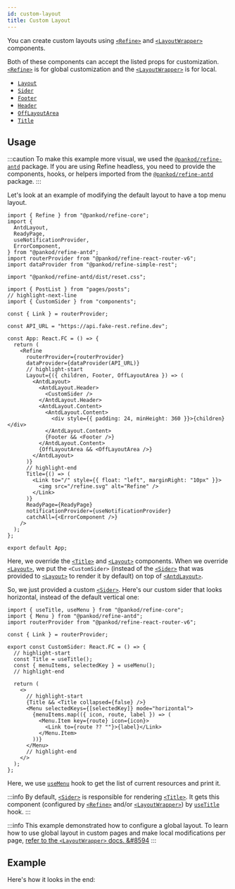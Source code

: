 ```yaml
---
id: custom-layout
title: Custom Layout
---
```


You can create custom layouts using [`<Refine>`][refine] and [`<LayoutWrapper>`][layoutwrapper] components.

Both of these components can accept the listed props for customization. [`<Refine>`][refine] is for global customization and the [`<LayoutWrapper>`][layoutwrapper] is for local.

- [`Layout`][layout]
- [`Sider`][sider]
- [`Footer`][footer]
- [`Header`][header]
- [`OffLayoutArea`][offlayoutarea]
- [`Title`][title]

## Usage

:::caution
To make this example more visual, we used the [`@pankod/refine-antd`](https://github.com/refinedev/refine/tree/v3/packages/refine-antd) package. If you are using Refine headless, you need to provide the components, hooks, or helpers imported from the [`@pankod/refine-antd`](https://github.com/refinedev/refine/tree/v3/packages/refine-antd) package.
:::

Let's look at an example of modifying the default layout to have a top menu layout.

```tsx title="/src/App.tsx"
import { Refine } from "@pankod/refine-core";
import {
  AntdLayout,
  ReadyPage,
  useNotificationProvider,
  ErrorComponent,
} from "@pankod/refine-antd";
import routerProvider from "@pankod/refine-react-router-v6";
import dataProvider from "@pankod/refine-simple-rest";

import "@pankod/refine-antd/dist/reset.css";

import { PostList } from "pages/posts";
// highlight-next-line
import { CustomSider } from "components";

const { Link } = routerProvider;

const API_URL = "https://api.fake-rest.refine.dev";

const App: React.FC = () => {
  return (
    <Refine
      routerProvider={routerProvider}
      dataProvider={dataProvider(API_URL)}
      // highlight-start
      Layout={({ children, Footer, OffLayoutArea }) => (
        <AntdLayout>
          <AntdLayout.Header>
            <CustomSider />
          </AntdLayout.Header>
          <AntdLayout.Content>
            <AntdLayout.Content>
              <div style={{ padding: 24, minHeight: 360 }}>{children}</div>
            </AntdLayout.Content>
            {Footer && <Footer />}
          </AntdLayout.Content>
          {OffLayoutArea && <OffLayoutArea />}
        </AntdLayout>
      )}
      // highlight-end
      Title={() => (
        <Link to="/" style={{ float: "left", marginRight: "10px" }}>
          <img src="/refine.svg" alt="Refine" />
        </Link>
      )}
      ReadyPage={ReadyPage}
      notificationProvider={useNotificationProvider}
      catchAll={<ErrorComponent />}
    />
  );
};

export default App;
```

Here, we override the [`<Title>`][title] and [`<Layout>`][layout] components. When we override [`<Layout>`][layout], we put the `<CustomSider>` (instead of the [`<Sider>`][sider] that was provided to [`<Layout>`][layout] to render it by default) on top of [`<AntdLayout>`][antdlayout].

So, we just provided a custom [`<Sider>`][sider]. Here's our custom sider that looks horizontal, instead of the default vertical one:

```tsx title="/src/components/sider/index.tsx"
import { useTitle, useMenu } from "@pankod/refine-core";
import { Menu } from "@pankod/refine-antd";
import routerProvider from "@pankod/refine-react-router-v6";

const { Link } = routerProvider;

export const CustomSider: React.FC = () => {
  // highlight-start
  const Title = useTitle();
  const { menuItems, selectedKey } = useMenu();
  // highlight-end

  return (
    <>
      // highlight-start
      {Title && <Title collapsed={false} />}
      <Menu selectedKeys={[selectedKey]} mode="horizontal">
        {menuItems.map(({ icon, route, label }) => (
          <Menu.Item key={route} icon={icon}>
            <Link to={route ?? ""}>{label}</Link>
          </Menu.Item>
        ))}
      </Menu>
      // highlight-end
    </>
  );
};
```

Here, we use [`useMenu`][usemenu] hook to get the list of current resources and print it.

:::info
By default, [`<Sider>`][sider] is responsible for rendering [`<Title>`][title]. It gets this component (configured by [`<Refine>`][refine] and/or [`<LayoutWrapper>`][layoutwrapper]) by [`useTitle`][usetitle] hook.
:::

:::info
This example demonstrated how to configure a global layout. To learn how to use global layout in custom pages and make local modifications per page, [refer to the `<LayoutWrapper>` docs. &#8594][layoutwrapper]
:::

## Example

Here's how it looks in the end:

<CodeSandboxExample path="customization-top-menu-layout" />

[refine]: /docs/3.xx.xx/api-reference/core/components/refine-config
[layout]: /docs/3.xx.xx/api-reference/core/components/refine-config#layout
[sider]: /docs/3.xx.xx/api-reference/core/components/refine-config#sider
[footer]: /docs/3.xx.xx/api-reference/core/components/refine-config#footer
[header]: /docs/3.xx.xx/api-reference/core/components/refine-config#header
[offlayoutarea]: /docs/3.xx.xx/api-reference/core/components/refine-config#offlayoutarea
[title]: /docs/3.xx.xx/api-reference/core/components/refine-config#title
[layoutwrapper]: /docs/3.xx.xx/api-reference/core/components/layout-wrapper
[custom page example]: /advanced-tutorials/custom-pages
[custom page example code]: /examples/customization/topMenuLayout
[antdlayout]: https://ant.design/components/layout/
[usemenu]: /docs/3.xx.xx/api-reference/core/hooks/ui/useMenu
[usetitle]: /docs/3.xx.xx/api-reference/core/hooks/refine/useTitle
